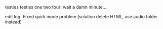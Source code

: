 testies testies one two four! wait a damn minute....



edit log: Fixed quirk mode problem (solution delete HTML, use audio folder instead)
